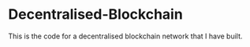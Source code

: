 # Decentralised-Blockchain
This is the code for a decentralised blockchain network that I have built.
